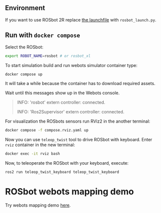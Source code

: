 ## Environment

If you want to use ROSbot 2R replace [the launchfile](https://github.com/husarion/webots-docker/blob/main/demo/compose.yaml#L35) with `rosbot_launch.py`.

## Run with `docker compose`

Select the ROSbot:
```bash
export ROBOT_NAME=rosbot # or rosbot_xl
```

To start simulation build and run webots simulator container type:

```bash
docker compose up
```

It will take a while because the container has to download required assets.

Wait until this messages show up in the Webots console.

> INFO: 'rosbot' extern controller: connected.
>
> INFO: 'Ros2Supervisor' extern controller: connected.

For visualization the ROSbots sensors run RViz2 in the another terminal:

```bash
docker compose -f compose.rviz.yaml up
```

Now you can use `teleop_twist` tool to drive ROSbot with keyboard.
Enter `rviz` container in the new terminal:

```bash
docker exec -it rviz bash
```

Now, to teleoperate the ROSbot with your keyboard, execute:

```bash
ros2 run teleop_twist_keyboard teleop_twist_keyboard
```

# ROSbot webots mapping demo

Try webots mapping demo [here](https://github.com/husarion/rosbot-mapping#quick-start-webots-simulation).
